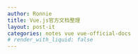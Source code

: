 ```yaml
---
author: Ronnie
title: Vue.js官方文档整理
layout: post-it
categories: notes vue vue-official-docs
# render_with_liquid: false
---
```

